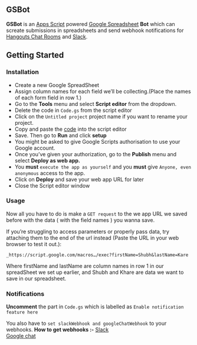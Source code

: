 ## GSBot

**GSBot** is an [Apps Script](https://www.google.com/script/start/) powered [Google Spreadsheet](https://www.google.com/forms/about/) **Bot** which can screate submissions in spreadsheets and send webhook notifications for [Hangouts Chat Rooms](https://gsuite.google.com/products/chat/) and  [Slack](https://slack.com/intl/en-in/).
<br/>

## Getting Started

### Installation

* Create a new Google SpreadSheet
* Assign column names for each  field we’ll be collecting.(Place the names of each form field in row 1.)
* Go to the **Tools** menu and select **Script editor** from the dropdown.
* Delete the code in `Code.gs` from the script editor
* Click on the `Untitled project` project name if you want to  rename your project.
* Copy and paste the [code](Code.gs) into the script editor
* Save. Then go to **Run** and click **setup**
* You might be asked to give Google Scripts authorisation to use your Google account.
* Once you’ve given your authorization, go to the **Publish** menu and select **Deploy as web app.**
* You **must** `execute the app as yourself` and you **must** give `Anyone, even anonymous` access to the app.
* Click on **Deploy** and save your web app URL for later
* Close the Script editor window

### Usage
Now all you have to do is make a `GET request` to the we app URL we saved before with the data ( with the field names ) you wanna save.

If you’re struggling to access parameters or properly pass data, try attaching them to the end of the url instead (Paste the URL in your web browser to test it out.):  

    _https://script.google.com/macros…/exec?firstName=Shubh&lastName=Kare
Where firstName and lastName are column names in row 1 in our spreadSheet we set up earlier, and Shubh and Khare are data we want to save in our spreadsheet.


### Notifications
**Uncomment** the part in `Code.gs` which is labelled as `Enable notification feature here`

You also have to `set slackWebhook and googleChatWebhook` to your webhooks.
 **How to get webhooks :-**
 [Slack](https://slack.com/intl/en-in/help/articles/115005265063-Incoming-webhooks-for-Slack)          
 [Google chat](https://developers.google.com/hangouts/chat/quickstart/incoming-bot-node)
